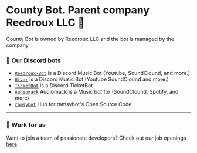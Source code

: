 # County Bot.  Parent company Reedroux LLC 👋

County Bot is owned by Reedroux LLC and the bot is managed by the company


### 🤖 Our Discord bots
- [`Reedroux-Bot`](https://Reedroux.biz) is a Discord Music Bot (Youtube, SoundClound, and more.)
- [`Uivar`](https://uivarmelo.xyz) is a Discord Music Bot (Youtube SoundClound and more.)
- [`TicketBot`](https://uivarmelo.xyz) is a Discord TicketBot
- [`Audiomack`](https://discord.com/oauth2/authorize?client_id=1068643962782502962&permissions=8&scope=bot) Audiomack is a Music bot for (SoundClound, Spotify, and more)
- [`ramsybot`](https://ramsybot.xyz) Hub for ramsybot's Open Source Code






---

### 💼 Work for us
Want to join a team of passionate developers? Check out our job openings [here](https://www.reedroux.biz/jobs6).
